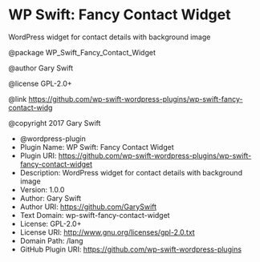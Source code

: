# WP Swift: Fancy Contact Widget

WordPress widget for contact details with background image

@package   WP_Swift_Fancy_Contact_Widget

@author    Gary Swift

@license   GPL-2.0+

@link       https://github.com/wp-swift-wordpress-plugins/wp-swift-fancy-contact-widg

@copyright 2017 Gary Swift


 * @wordpress-plugin
 * Plugin Name:       WP Swift: Fancy Contact Widget
 * Plugin URI:        https://github.com/wp-swift-wordpress-plugins/wp-swift-fancy-contact-widget
 * Description:       WordPress widget for contact details with background image
 * Version:           1.0.0
 * Author:            Gary Swift
 * Author URI:        https://github.com/GarySwift
 * Text Domain:       wp-swift-fancy-contact-widget
 * License:           GPL-2.0+
 * License URI:       http://www.gnu.org/licenses/gpl-2.0.txt
 * Domain Path:       /lang
 * GitHub Plugin URI: https://github.com/wp-swift-wordpress-plugins